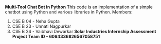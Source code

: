 **Multi-Tool Chat Bot in Python**
This code is an implementation of a simple chatbot using Python and various libraries in Python. 
Members:
1. CSE B 04 - Neha Gupta
2. CSE B 23 - Unnati Nagpurkar
3. CSE B 24 - Vaibhavi Dewarkar
**Solar Industries Internship Assessment Project**
**Team ID -  6064336826567058751**
